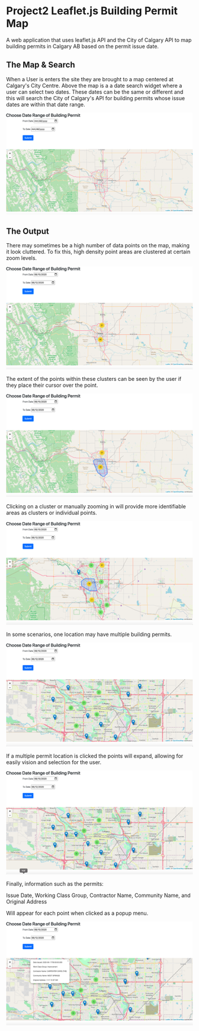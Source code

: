 # Project2 Leaflet.js Building Permit Map
A web application that uses leaflet.js API and the City of Calgary API to map building permits in Calgary AB based on the permit issue date.

## The Map & Search
When a User is enters the site they are brought to a map centered at Calgary's City Centre. Above the map is a a date search widget where a user can select two dates. These dates can be the same or different and this will search the City of Calgary's API for building permits whose issue dates are within that date range. 

![EnterPage](Project2enterpage.png)

## The Output
There may sometimes be a high number of data points on the map, making it look cluttered. To fix this, high density point areas are clustered at certain zoom levels.

![Cluster 1](Project2cluster1.png)

The extent of the points within these clusters can be seen by the user if they place their cursor over the point.

![Cluster 2](Project2cluster2.png)

Clicking on a cluster or manually zooming in will provide more identifiable areas as clusters or individual points.

![Cluster 3](Project2cluster3.png)

In some scenarios, one location may have multiple building permits.

![Cluster 4](Project2cluster4.png)

If a multiple permit location is clicked the points will expand, allowing for easily vision and selection for the user.

![Cluster 5](Project2cluster5.png)

Finally, information such as the permits: 

Issue Date, 
Working Class Group, 
Contractor Name,
Community Name,
and Original Address

Will appear for each point when clicked as a popup menu.

![Cluster 6](Project2cluster6.png)
